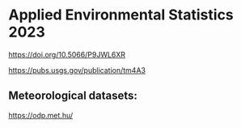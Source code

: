 # Applied Environmental Statistics 2023

https://doi.org/10.5066/P9JWL6XR

https://pubs.usgs.gov/publication/tm4A3

## Meteorological datasets:

https://odp.met.hu/
